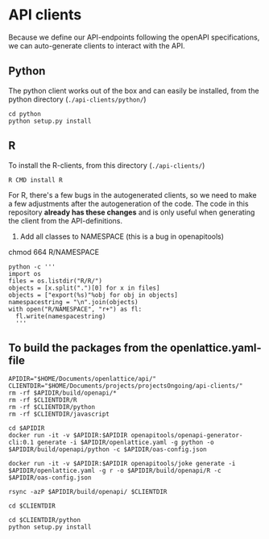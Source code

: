 # API clients

Because we define our API-endpoints following the openAPI specifications, we can auto-generate clients to interact with the API.

## Python

The python client works out of the box and can easily be installed, from the python directory (`./api-clients/python/`)

    cd python
    python setup.py install

## R

To install the R-clients, from this directory (`./api-clients/`)

    R CMD install R

For R, there's a few bugs in the autogenerated clients, so we need to make a few adjustments after the autogeneration of the code.  The code in this repository **already has these changes** and is only useful when generating the client from the API-definitions.

1. Add all classes to NAMESPACE (this is a bug in openapitools)

chmod 664 R/NAMESPACE

    python -c '''
    import os
    files = os.listdir("R/R/")
    objects = [x.split(".")[0] for x in files]
    objects = ["export(%s)"%obj for obj in objects]
    namespacestring = "\n".join(objects)
    with open("R/NAMESPACE", "r+") as fl:
      fl.write(namespacestring)
      '''

## To build the packages from the openlattice.yaml-file

    APIDIR="$HOME/Documents/openlattice/api/"
    CLIENTDIR="$HOME/Documents/projects/projectsOngoing/api-clients/"
    rm -rf $APIDIR/build/openapi/*
    rm -rf $CLIENTDIR/R
    rm -rf $CLIENTDIR/python
    rm -rf $CLIENTDIR/javascript

    cd $APIDIR
    docker run -it -v $APIDIR:$APIDIR openapitools/openapi-generator-cli:0.1 generate -i $APIDIR/openlattice.yaml -g python -o $APIDIR/build/openapi/python -c $APIDIR/oas-config.json

    docker run -it -v $APIDIR:$APIDIR openapitools/joke generate -i $APIDIR/openlattice.yaml -g r -o $APIDIR/build/openapi/R -c $APIDIR/oas-config.json

    rsync -azP $APIDIR/build/openapi/ $CLIENTDIR
    
    cd $CLIENTDIR

    cd $CLIENTDIR/python
    python setup.py install
